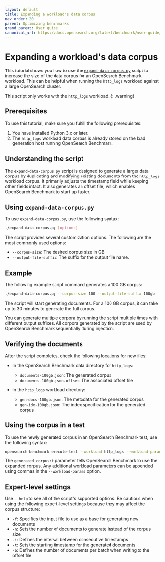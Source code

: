 ```yaml
---
layout: default
title: Expanding a workload's data corpus
nav_order: 20
parent: Optimizing benchmarks
grand_parent: User guide
canonical_url: https://docs.opensearch.org/latest/benchmark/user-guide/optimizing-benchmarks/expand-data-corpus/
---
```


# Expanding a workload's data corpus

This tutorial shows you how to use the [`expand-data-corpus.py`](https://github.com/opensearch-project/opensearch-benchmark/blob/main/scripts/expand-data-corpus.py) script to increase the size of the data corpus for an OpenSearch Benchmark workload. This can be helpful when running the `http_logs` workload against a large OpenSearch cluster.

This script only works with the `http_logs` workload.
{: .warning}

## Prerequisites

To use this tutorial, make sure you fulfill the following prerequisites:

1. You have installed Python 3.x or later.
2. The `http_logs` workload data corpus is already stored on the load generation host running OpenSearch Benchmark.

## Understanding the script

The `expand-data-corpus.py` script is designed to generate a larger data corpus by duplicating and modifying existing documents from the `http_logs` workload corpus. It primarily adjusts the timestamp field while keeping other fields intact. It also generates an offset file, which enables OpenSearch Benchmark to start up faster.

## Using `expand-data-corpus.py`

To use `expand-data-corpus.py`, use the following syntax:

```bash
./expand-data-corpus.py [options]
```

The script provides several customization options. The following are the most commonly used options:

- `--corpus-size`: The desired corpus size in GB
- `--output-file-suffix`: The suffix for the output file name.

## Example

The following example script command generates a 100 GB corpus:

```bash
./expand-data-corpus.py --corpus-size 100 --output-file-suffix 100gb
```

The script will start generating documents. For a 100 GB corpus, it can take up to 30 minutes to generate the full corpus.

You can generate multiple corpora by running the script multiple times with different output suffixes. All corpora generated by the script are used by OpenSearch Benchmark sequentially during injection. 

## Verifying the documents

After the script completes, check the following locations for new files:

- In the OpenSearch Benchmark data directory for `http_logs`:
   - `documents-100gb.json`: The generated corpus
   - `documents-100gb.json.offset`: The associated offset file

- In the `http_logs` workload directory:
   - `gen-docs-100gb.json`: The metadata for the generated corpus
   - `gen-idx-100gb.json`: The index specification for the generated corpus

## Using the corpus in a test

To use the newly generated corpus in an OpenSearch Benchmark test, use the following syntax:

```bash
opensearch-benchmark execute-test --workload http_logs --workload-params=generated_corpus:t [other_options]
```

The `generated_corpus:t` parameter tells OpenSearch Benchmark to use the expanded corpus. Any additional workload parameters can be appended using commas in the `--workload-params` option.

## Expert-level settings

Use `--help` to see all of the script's supported options. Be cautious when using the following expert-level settings because they may affect the corpus structure:

- `-f`: Specifies the input file to use as a base for generating new documents
- `-n`: Sets the number of documents to generate instead of the corpus size
- `-i`: Defines the interval between consecutive timestamps
- `-t`: Sets the starting timestamp for the generated documents
- `-b`: Defines the number of documents per batch when writing to the offset file

